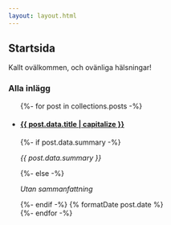 ```yaml
---
layout: layout.html
---
```

## Startsida
<p>Kallt ovälkommen, och ovänliga hälsningar!</p>

### Alla inlägg
<ul>
    {%- for post in collections.posts -%}
        <li class=postItem>
            <h4><a href="{{ post.url }}"> {{ post.data.title | capitalize }}</a></h4>
            {%- if post.data.summary -%}
                <p class="summary"><em>{{ post.data.summary }}</em></p>
            {%- else -%}
                <p class="summary"><em>Utan sammanfattning</em></p>
            {%- endif -%}
            <time>{% formatDate post.date %}</time>
        </li>
    {%- endfor -%}
</ul>